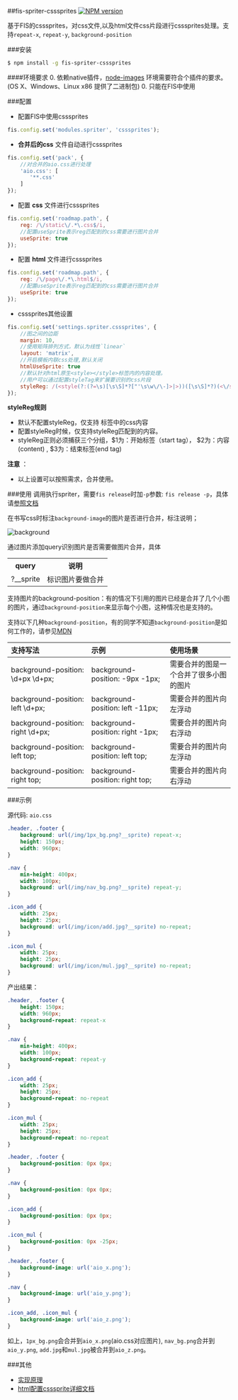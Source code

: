 ##fis-spriter-csssprites
[![NPM version](https://badge.fury.io/js/fis-spriter-csssprites.png)](http://badge.fury.io/js/fis-spriter-csssprites)

基于FIS的csssprites，对css文件,以及html文件css片段进行csssprites处理。支持`repeat-x`, `repeat-y`, `background-position`

###安装

```bash
$ npm install -g fis-spriter-csssprites
```

####环境要求
0. 依赖native插件，[node-images](https://github.com/xiangshouding/node-images) 环境需要符合个插件的要求。(OS X、Windows、Linux x86 提供了二进制包)
0. 只能在FIS中使用

###配置

* 配置FIS中使用csssprites
```javascript
fis.config.set('modules.spriter', 'csssprites');
```
* **合并后的css** 文件自动进行csssprites

```javascript
fis.config.set('pack', {
    //对合并的aio.css进行处理
    'aio.css': [
       '**.css'
    ]
});
```
* 配置 **css** 文件进行csssprites

```javascript
fis.config.set('roadmap.path', {
    reg: /\/static\/.*\.css$/i,
    //配置useSprite表示reg匹配到的css需要进行图片合并
    useSprite: true
});
```

* 配置 **html** 文件进行csssprites

```javascript
fis.config.set('roadmap.path', {
    reg: /\/page\/.*\.html$/i,
    //配置useSprite表示reg匹配到的css需要进行图片合并
    useSprite: true
});
```
* csssprites其他设置

```javascript
fis.config.set('settings.spriter.csssprites', {
    //图之间的边距
    margin: 10,
    //使用矩阵排列方式，默认为线性`linear`
    layout: 'matrix',
    //开启模板内联css处理,默认关闭
    htmlUseSprite: true
    //默认针对html原生<style></style>标签内的内容处理。
    //用户可以通过配置styleTag来扩展要识别的css片段
    styleReg: /(<style(?:(?=\s)[\s\S]*?["'\s\w\/\-]>|>))([\s\S]*?)(<\/style\s*>|$)/ig
});
```
**styleReg规则**
* 默认不配置styleReg，仅支持 <style> </style> 标签中的css内容
* 配置styleReg时候，仅支持styleReg匹配到的内容。
* styleReg正则必须捕获三个分组，$1为：开始标签（start tag）， $2为：内容(content) , $3为：结束标签(end tag)

**注意** ：
* 以上设置可以按照需求，合并使用。

###使用
调用执行spriter，需要`fis release`时加`-p`参数: `fis release -p`，具体请[参照文档](https://github.com/fis-dev/fis/wiki/%E9%85%8D%E7%BD%AEAPI#modulesspriter)

在书写css时标注`background-image`的图片是否进行合并，标注说明；

![background](https://raw.github.com/xiangshouding/fis-spriter-csssprites/master/doc/image/background.png)

通过图片添加query识别图片是否需要做图片合并，具体

<table>
    <tr>
        <th>query</th>
        <th>说明</th>
    </tr>
    <tr>
        <td>?__sprite</td>
        <td>标识图片要做合并</td>
    </tr>
</table>

支持图片的background-position：有的情况下引用的图片已经是合并了几个小图的图片，通过`background-position`来显示每个小图，这种情况也是支持的。

支持以下几种`background-position`，有的同学不知道`background-position`是如何工作的，请参见[MDN](https://developer.mozilla.org/zh-CN/docs/Web/CSS/background-position)

|支持写法|示例|使用场景|
|:------|:----|:--------|
|background-position: \d+px \d+px;|background-position: -9px -1px;|需要合并的图是一个合并了很多小图的图片|
|background-position: left  \d+px;|background-position: left -11px;|需要合并的图片向左浮动|
|background-position: right \d+px;|background-position: right -1px;|需要合并的图片向右浮动|
|background-position: left top;|background-position: left top;|需要合并的图片向左浮动|
|background-position: right top;|background-position: right top;|需要合并的图片向右浮动

###示例

源代码: `aio.css`

```css
.header, .footer {
    background: url(/img/1px_bg.png?__sprite) repeat-x;
    height: 150px;
    width: 960px;
}

.nav {
    min-height: 400px;
    width: 100px;
    background: url(/img/nav_bg.png?__sprite) repeat-y;
}

.icon_add {
    width: 25px;
    height: 25px;
    background: url(/img/icon/add.jpg?__sprite) no-repeat;
}

.icon_mul {
    width: 25px;
    height: 25px;
    background: url(/img/icon/mul.jpg?__sprite) no-repeat;
}
```
产出结果：

```css
.header, .footer {
    height: 150px;
    width: 960px;
    background-repeat: repeat-x
}

.nav {
    min-height: 400px;
    width: 100px;
    background-repeat: repeat-y
}

.icon_add {
    width: 25px;
    height: 25px;
    background-repeat: no-repeat
}

.icon_mul {
    width: 25px;
    height: 25px;
    background-repeat: no-repeat
}

.header, .footer {
    background-position: 0px 0px;
}

.nav {
    background-position: 0px 0px;
}

.icon_add {
    background-position: 0px 0px;
}

.icon_mul {
    background-position: 0px -25px;
}

.header, .footer {
    background-image: url('aio_x.png');
}

.nav {
    background-image: url('aio_y.png');
}

.icon_add, .icon_mul {
    background-image: url('aio_z.png');
}

```

如上，`1px_bg.png`会合并到`aio_x.png`(aio.css对应图片), `nav_bg.png`合并到`aio_y.png`, `add.jpg`和`mul.jpg`被合并到`aio_z.png`。

###其他
* [实现原理](https://github.com/xiangshouding/fis-spriter-csssprites/wiki/CssSprites%E5%AE%9E%E7%8E%B0%E5%8E%9F%E7%90%86)
* [html配置csssprite详细文档](https://github.com/lily-zhangying/fis-spriter-csssprites/wiki/csssprite%E6%94%AF%E6%8C%81%E5%86%85%E8%81%94css)